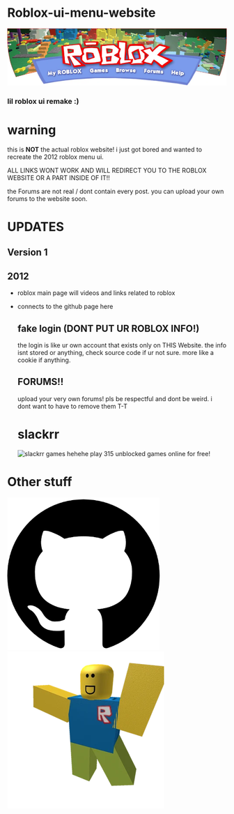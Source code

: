 # Roblox-ui-menu-website
![Roblox 2012 Banner](https://github.com/repositoryrepos/Roblox-ui-menu-website/blob/main/images/roblox-bannner.jpeg)

### lil roblox ui remake :)
# warning
this is **NOT** the actual roblox website!
i just got bored and wanted to recreate the 2012 roblox menu ui.

ALL LINKS WONT WORK AND WILL REDIRECT YOU TO THE ROBLOX WEBSITE OR A PART INSIDE OF IT!!

the Forums are not real / dont contain every post.
you can upload your own forums to the website soon.

# UPDATES
## Version 1

## 2012
- roblox main page will videos and links related to roblox
- connects to the github page here
  ## fake login (DONT PUT UR ROBLOX INFO!)
  the login is like ur own account that exists only on THIS Website.
  the info isnt stored or anything, check source code if ur not sure.
  more like a cookie if anything.
  ## FORUMS!!
  upload your very own forums! pls be respectful and dont be weird. i dont want to have to remove them T-T

  # slackrr
  ![slackrr games hehehe](https://github.com/repositoryrepos/Roblox-ui-menu-website/blob/main/images/slackrr.jpeg)
  play 315 unblocked games online for free!
# Other stuff
![github page follow me plz!](https://github.com/repositoryrepos/Roblox-ui-menu-website/blob/main/images/github.png)
![dum stpid idoit noob waving at you stupidly Banner](https://github.com/repositoryrepos/Roblox-ui-menu-website/blob/main/images/dumb-noob.jpeg)
